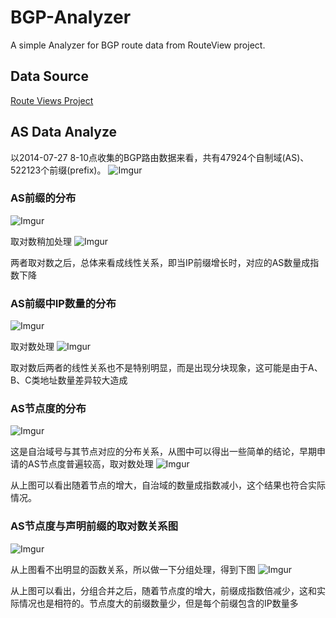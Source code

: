 # BGP-Analyzer
A simple Analyzer for BGP route data from RouteView project.

## Data Source
[Route Views Project](http://www.routeviews.org/)

## AS Data Analyze
以2014-07-27 8-10点收集的BGP路由数据来看，共有47924个自制域(AS)、522123个前缀(prefix)。
![Imgur](http://i.imgur.com/ALvpu1U.png)

### AS前缀的分布
![Imgur](http://i.imgur.com/dvzVOfB.png)

取对数稍加处理
![Imgur](http://i.imgur.com/nBLcT3Y.png)

两者取对数之后，总体来看成线性关系，即当IP前缀增长时，对应的AS数量成指数下降

### AS前缀中IP数量的分布
![Imgur](http://i.imgur.com/3dAHxAQ.png)

取对数处理
![Imgur](http://i.imgur.com/CXL0sP8.png)

取对数后两者的线性关系也不是特别明显，而是出现分块现象，这可能是由于A、B、C类地址数量差异较大造成

### AS节点度的分布
![Imgur](http://i.imgur.com/b4IDm1Z.png)

这是自治域号与其节点对应的分布关系，从图中可以得出一些简单的结论，早期申请的AS节点度普遍较高，取对数处理
![Imgur](http://i.imgur.com/2txcgKX.png)

从上图可以看出随着节点的增大，自治域的数量成指数减小，这个结果也符合实际情况。

### AS节点度与声明前缀的取对数关系图
![Imgur](http://i.imgur.com/U160Qyw.png)

从上图看不出明显的函数关系，所以做一下分组处理，得到下图
![Imgur](http://i.imgur.com/0nFlkQD.png)

从上图可以看出，分组合并之后，随着节点度的增大，前缀成指数倍减少，这和实际情况也是相符的。节点度大的前缀数量少，但是每个前缀包含的IP数量多
